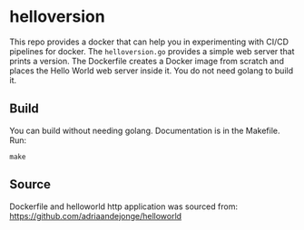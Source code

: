 helloversion
==========
This repo provides a docker that can help you in experimenting with CI/CD pipelines for docker.
The `helloversion.go` provides a simple web server that prints a version.
The Dockerfile creates a Docker image from scratch and places the Hello World web server inside it.
You do not need golang to build it.

## Build
You can build without needing golang. Documentation is in the Makefile.
Run:

```
make
```

## Source
Dockerfile and helloworld http application was sourced from: https://github.com/adriaandejonge/helloworld